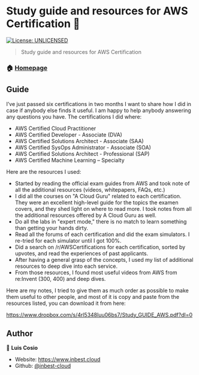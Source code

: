 # Study guide and resources for AWS Certification 👋
[![License: UNLICENSED](https://img.shields.io/badge/License-UNLICENSED-yellow.svg)](#)

> Study guide and resources for AWS Certification

### 🏠 [Homepage](https://www.inbest.cloud/)

## Guide

I’ve just passed six certifications in two months I want to share how I did in case if anybody else finds it useful. I am happy to help anybody answering any questions you have. The certifications I did where:
* AWS Certified Cloud Practitioner
* AWS Certified Developer - Associate (DVA)
* AWS Certified Solutions Architect - Associate (SAA)
* AWS Certified SysOps Administrator - Associate (SOA)
* AWS Certified Solutions Architect - Professional (SAP)
* AWS Certified Machine Learning – Specialty

Here are the resources I used:
* Started by reading the official exam guides from AWS and took note of all the additional resources (videos, whitepapers, FAQs, etc.)
* I did all the courses on "A Cloud Guru" related to each certification. They were an excellent high-level guide for the topics the examen covers, and they shed light on where to read more. I took notes from all the additional resources offered by A Cloud Guru as well.
* Do all the labs in "expert mode," there is no match to learn something than getting your hands dirty.
* Read all the forums of each certification and did the exam simulators. I re-tried for each simulator until I got 100%.
* Did a search on /r/AWSCertifications for each certification, sorted by upvotes, and read the experiences of past applicants.
* After having a general grasp of the concepts, I used my list of additional resources to deep dive into each service.
* From those resources, I found most useful videos from AWS from re:Invent (300, 400) and deep dives.

Here are my notes, I tried to give them as much order as possible to make them useful to other people, and most of it is copy and paste from the resources listed, you can download it from here:

https://www.dropbox.com/s/4rl5348luu06bs7/Study_GUIDE_AWS.pdf?dl=0

## Author

👤 **Luis Cosio**

* Website: https://www.inbest.cloud
* Github: [@inbest-cloud](https://github.com/inbest-cloud)
